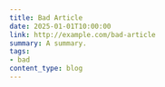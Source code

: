 ```yaml
---
title: Bad Article
date: 2025-01-01T10:00:00
link: http://example.com/bad-article
summary: A summary.
tags:
- bad
content_type: blog
---
```


